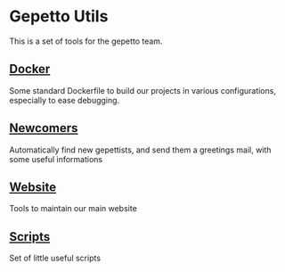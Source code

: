 # Gepetto Utils

This is a set of tools for the gepetto team.

## [Docker](docker)

Some standard Dockerfile to build our projects in various configurations, especially to ease debugging.

## [Newcomers](newcomers)

Automatically find new gepettists, and send them a greetings mail, with some useful informations

## [Website](website)

Tools to maintain our main website

## [Scripts](scripts)

Set of little useful scripts
